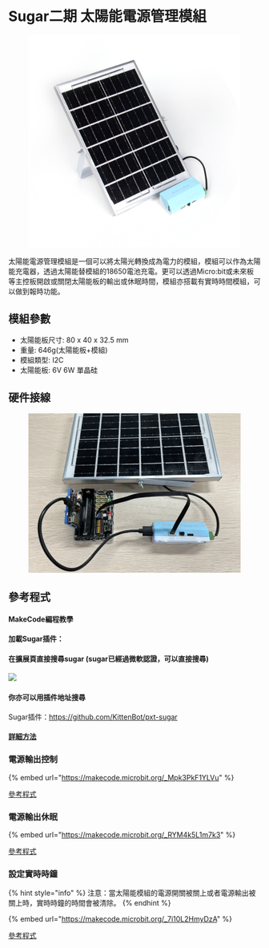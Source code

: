# Sugar二期 太陽能電源管理模組

<figure><img src="../../.gitbook/assets/solar.png" alt=""><figcaption></figcaption></figure>

太陽能電源管理模組是一個可以將太陽光轉換成為電力的模組，模組可以作為太陽能充電器，透過太陽能替模組的18650電池充電。更可以透過Micro:bit或未來板等主控板開啟或關閉太陽能板的輸出或休眠時間，模組亦搭載有實時時間模組，可以做到報時功能。

## 模組參數

* 太陽能板尺寸: 80 x 40 x 32.5 mm
* 重量: 646g(太陽能板+模組)
* 模組類型: I2C
* 太陽能板: 6V 6W 單晶硅

## 硬件接線

<figure><img src="../../.gitbook/assets/solar_wiring.jpg" alt=""><figcaption></figcaption></figure>

## 參考程式

#### MakeCode編程教學

#### 加載Sugar插件：

#### 在擴展頁直接搜尋sugar (sugar已經過微軟認證，可以直接搜尋)

![](https://kittenbothk.readthedocs.io/en/latest/\_images/sugar\_search.gif)

#### 你亦可以用插件地址搜尋

Sugar插件：https://github.com/KittenBot/pxt-sugar

#### [詳細方法](../../programmingplatforms/makecode/kittenbotandmakecode.md)

### 電源輸出控制

{% embed url="https://makecode.microbit.org/_Mpk3PkF1YLVu" %}

[參考程式](https://makecode.microbit.org/\_Mpk3PkF1YLVu)

### 電源輸出休眠

{% embed url="https://makecode.microbit.org/_RYM4k5L1m7k3" %}

[參考程式](https://makecode.microbit.org/\_RYM4k5L1m7k3)

### 設定實時時鐘

{% hint style="info" %}
注意：當太陽能模組的電源開關被關上或者電源輸出被關上時，實時時鐘的時間會被清除。
{% endhint %}

{% embed url="https://makecode.microbit.org/_7i10L2HmyDzA" %}

[參考程式](https://makecode.microbit.org/\_7i10L2HmyDzA)
